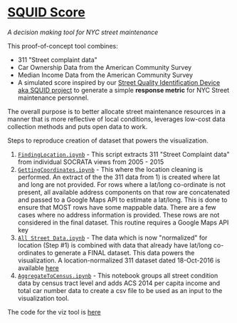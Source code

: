# [SQUID Score](https://nk1877.github.io/StreetCondition/#)
*A decision making tool for NYC street maintenance*

This proof-of-concept tool combines:

- 311 "Street complaint data"
- Car Ownership Data from the American Community Survey
- Median Income Data from the American Community Survey
- A simulated score inspired by our [Street Quality Identification Device aka SQUID project](hackster.io/argo/squid-street-quality-identification-device-a43367) to generate a simple  **response metric** for NYC Street maintenance personnel. 

The overall purpose is to better allocate street maintenance resources in a manner that is more reflective of local conditions,  leverages low-cost data collection methods and puts open data to work.

Steps to reproduce creation of dataset that powers the visualization.

 1. [`FindingLocation.ipynb`](https://github.com/vr00n/StreetCondition/blob/master/FindingLocation_Step1.ipynb) - This script extracts 311 "Street Complaint data" from individual SOCRATA views from 2005 - 2015
 2. [`GettingCoordinates.ipynb`](https://github.com/vr00n/StreetCondition/blob/master/GettingCoordinates_Step2.ipynb) - This where the location cleaning is performed.  An extract of the the 311 data from 1) is created where lat and long are not provided.  For rows where a lat/long co-ordinate is not present, all available address components on that row are concatenated and passed to a Google Maps API to estimate a lat/long. This is done to ensure that MOST rows have some mappable data. There are a few cases where no address information is provided. These rows are not considered in the final dataset. This routine requires a Google Maps API key 
 3. [`All Street Data.ipynb`](https://github.com/vr00n/StreetCondition/blob/master/All%20Street%20Data_Step3.ipynb) -  The data which is now "normalized" for location (Step #1)  is combined with data that already have lat/long co-ordinates to generate a FINAL dataset. This data powers the visualization. A location-normalized 311 dataset dated 18-Oct-2016 is available [here](https://drive.google.com/a/nyu.edu/file/d/0B3YXRPeRJxQFanFtTlA4QlhVaEU/view?usp=sharing)
 4. [`AggregateToCensus.ipynb`](https://github.com/vr00n/StreetCondition/blob/master/AggregateToCensus.ipynb) - This notebook groups all street condition data by census tract level and adds ACS 2014 per capita income and total car number data to create a csv file to be used as an input to the visualization tool.
 
The code for the viz tool is [here](https://github.com/nk1877/StreetCondition/tree/gh-pages) 
